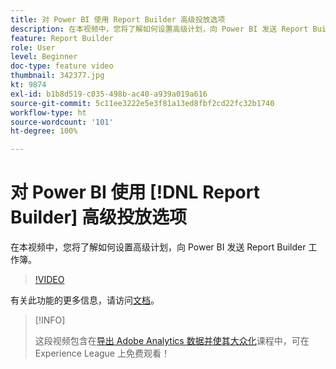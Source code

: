 ```yaml
---
title: 对 Power BI 使用 Report Builder 高级投放选项
description: 在本视频中，您将了解如何设置高级计划，向 Power BI 发送 Report Builder 工作簿。
feature: Report Builder
role: User
level: Beginner
doc-type: feature video
thumbnail: 342377.jpg
kt: 9874
exl-id: b1b8d519-c035-498b-ac40-a939a019a616
source-git-commit: 5c11ee3222e5e3f81a13ed8fbf2cd22fc32b1740
workflow-type: ht
source-wordcount: '101'
ht-degree: 100%

---
```


# 对 Power BI 使用 [!DNL Report Builder] 高级投放选项

在本视频中，您将了解如何设置高级计划，向 Power BI 发送 Report Builder 工作簿。

>[!VIDEO](https://video.tv.adobe.com/v/342377/?quality=12&learn=on)

有关此功能的更多信息，请访问[文档](https://experienceleague.adobe.com/docs/analytics/analyze/report-builder/publish-powerbi/power-bi.html?lang=zh-Hans)。

>[!INFO]
>
> 这段视频包含在[导出 Adobe Analytics 数据并使其大众化](https://experienceleague.adobe.com/?recommended=Analytics-A-1-2022.1.democratizing)课程中，可在 Experience League 上免费观看！